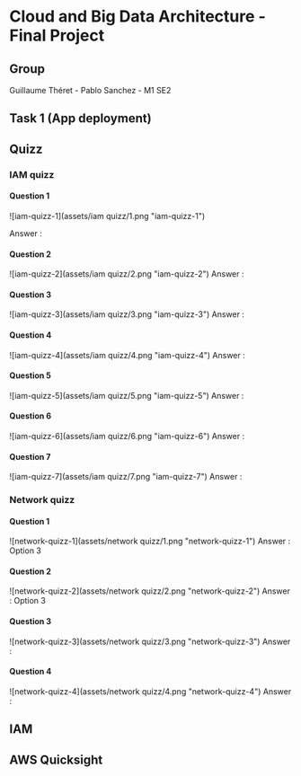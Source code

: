 # Cloud and Big Data Architecture - Final Project 

## Group

Guillaume Théret - Pablo Sanchez - M1 SE2

## Task 1 (App deployment)


## Quizz

### IAM quizz 

#### Question 1 

![iam-quizz-1](assets/iam quizz/1.png "iam-quizz-1")

Answer : 

#### Question 2
![iam-quizz-2](assets/iam quizz/2.png "iam-quizz-2")
Answer : 
#### Question 3
![iam-quizz-3](assets/iam quizz/3.png "iam-quizz-3")
Answer : 
#### Question 4
![iam-quizz-4](assets/iam quizz/4.png "iam-quizz-4")
Answer : 
#### Question 5
![iam-quizz-5](assets/iam quizz/5.png "iam-quizz-5")
Answer : 
#### Question 6
![iam-quizz-6](assets/iam quizz/6.png "iam-quizz-6")
Answer : 
#### Question 7
![iam-quizz-7](assets/iam quizz/7.png "iam-quizz-7")
Answer : 
### Network quizz 

#### Question 1 
![network-quizz-1](assets/network quizz/1.png "network-quizz-1")
Answer : Option 3 
#### Question 2
![network-quizz-2](assets/network quizz/2.png "network-quizz-2")
Answer : Option 3 
#### Question 3
![network-quizz-3](assets/network quizz/3.png "network-quizz-3")
Answer : 
#### Question 4
![network-quizz-4](assets/network quizz/4.png "network-quizz-4")
Answer : 
## IAM

## AWS Quicksight

